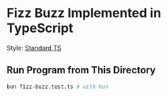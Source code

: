 # Fizz Buzz Implemented in TypeScript

Style: [Standard TS][0]

## Run Program from This Directory

```bash
bun fizz-buzz.test.ts # with bun
```

[0]: https://github.com/standard/ts-standard
